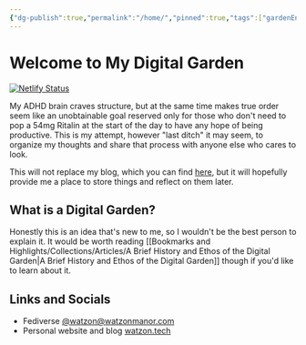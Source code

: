 ```yaml
---
{"dg-publish":true,"permalink":"/home/","pinned":true,"tags":["gardenEntry"],"noteIcon":""}
---
```


# Welcome to My Digital Garden

[![Netlify Status](https://api.netlify.com/api/v1/badges/f0939987-5b78-47a7-837f-ec5de2a99573/deploy-status)](https://app.netlify.com/sites/keen-narwhal-5b89e7/deploys)

My ADHD brain craves structure, but at the same time makes true order seem like an unobtainable goal reserved only for those who don't need to pop a 54mg Ritalin at the start of the day to have any hope of being productive. This is my attempt, however "last ditch" it may seem, to organize my thoughts and share that process with anyone else who cares to look.

This will not replace my blog, which you can find [here](https://watzon.tech/posts), but it will hopefully provide me a place to store things and reflect on them later.

## What is a Digital Garden?
Honestly this is an idea that's new to me, so I wouldn't be the best person to explain it. It would be worth reading [[Bookmarks and Highlights/Collections/Articles/A Brief History and Ethos of the Digital Garden\|A Brief History and Ethos of the Digital Garden]] though if you'd like to learn about it.

## Links and Socials
- Fediverse [@watzon@watzonmanor.com](https://watzonmanor.com/@watzon)
- Personal website and blog [watzon.tech](https://watzon.tech)